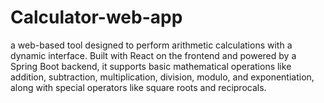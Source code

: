 # Calculator-web-app
a web-based tool designed to perform arithmetic calculations with a dynamic interface. Built with React on the frontend and powered by a Spring Boot backend, it supports basic mathematical operations like addition, subtraction, multiplication, division, modulo, and exponentiation, along with special operators like square roots and reciprocals.
